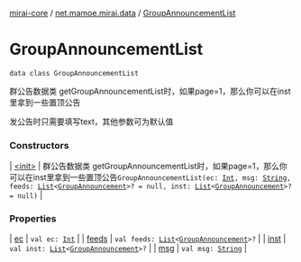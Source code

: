 [mirai-core](../../index.md) / [net.mamoe.mirai.data](../index.md) / [GroupAnnouncementList](./index.md)

# GroupAnnouncementList

`data class GroupAnnouncementList`

群公告数据类
getGroupAnnouncementList时，如果page=1，那么你可以在inst里拿到一些置顶公告

发公告时只需要填写text，其他参数可为默认值

### Constructors

| [&lt;init&gt;](-init-.md) | 群公告数据类 getGroupAnnouncementList时，如果page=1，那么你可以在inst里拿到一些置顶公告`GroupAnnouncementList(ec: `[`Int`](https://kotlinlang.org/api/latest/jvm/stdlib/kotlin/-int/index.html)`, msg: `[`String`](https://kotlinlang.org/api/latest/jvm/stdlib/kotlin/-string/index.html)`, feeds: `[`List`](https://kotlinlang.org/api/latest/jvm/stdlib/kotlin.collections/-list/index.html)`<`[`GroupAnnouncement`](../-group-announcement/index.md)`>? = null, inst: `[`List`](https://kotlinlang.org/api/latest/jvm/stdlib/kotlin.collections/-list/index.html)`<`[`GroupAnnouncement`](../-group-announcement/index.md)`>? = null)` |

### Properties

| [ec](ec.md) | `val ec: `[`Int`](https://kotlinlang.org/api/latest/jvm/stdlib/kotlin/-int/index.html) |
| [feeds](feeds.md) | `val feeds: `[`List`](https://kotlinlang.org/api/latest/jvm/stdlib/kotlin.collections/-list/index.html)`<`[`GroupAnnouncement`](../-group-announcement/index.md)`>?` |
| [inst](inst.md) | `val inst: `[`List`](https://kotlinlang.org/api/latest/jvm/stdlib/kotlin.collections/-list/index.html)`<`[`GroupAnnouncement`](../-group-announcement/index.md)`>?` |
| [msg](msg.md) | `val msg: `[`String`](https://kotlinlang.org/api/latest/jvm/stdlib/kotlin/-string/index.html) |

